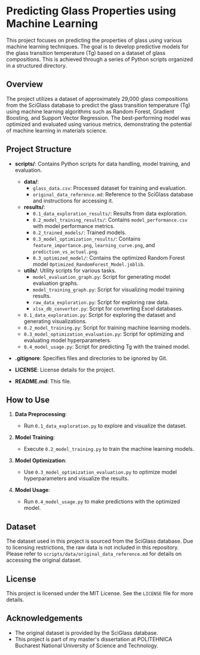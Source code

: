 # Predicting Glass Properties using Machine Learning

This project focuses on predicting the properties of glass using various machine learning techniques. The goal is to develop predictive models for the glass transition temperature (Tg) based on a dataset of glass compositions. This is achieved through a series of Python scripts organized in a structured directory.

## Overview

The project utilizes a dataset of approximately 29,000 glass compositions from the SciGlass database to predict the glass transition temperature (Tg) using machine learning algorithms such as Random Forest, Gradient Boosting, and Support Vector Regression. The best-performing model was optimized and evaluated using various metrics, demonstrating the potential of machine learning in materials science.

## Project Structure

- **scripts/**: Contains Python scripts for data handling, model training, and evaluation.
  - **data/**: 
    - `glass_data.csv`: Processed dataset for training and evaluation.
    - `original_data_reference.md`: Reference to the SciGlass database and instructions for accessing it.
  - **results/**: 
    - `0.1_data_exploration_results/`: Results from data exploration.
    - `0.2_model_training_results/`: Contains `model_performance.csv` with model performance metrics.
    - `0.2_trained_models/`: Trained models.
    - `0.3_model_optimization_results/`: Contains `feature_importance.png`, `learning_curve.png`, and `prediction_vs_actual.png`.
    - `0.3_optimized_model/`: Contains the optimized Random Forest model `Optimized_RandomForest_Model.joblib`.
  - **utils/**: Utility scripts for various tasks.
    - `model_evaluation_graph.py`: Script for generating model evaluation graphs.
    - `model_training_graph.py`: Script for visualizing model training results.
    - `raw_data_exploration.py`: Script for exploring raw data.
    - `xlsx_db_convertor.py`: Script for converting Excel databases.
  - `0.1_data_exploration.py`: Script for exploring the dataset and generating visualizations.
  - `0.2_model_training.py`: Script for training machine learning models.
  - `0.3_model_optimization_evaluation.py`: Script for optimizing and evaluating model hyperparameters.
  - `0.4_model_usage.py`: Script for predicting Tg with the trained model.

- **.gitignore**: Specifies files and directories to be ignored by Git.
- **LICENSE**: License details for the project.
- **README.md**: This file.

## How to Use

1. **Data Preprocessing**:
   - Run `0.1_data_exploration.py` to explore and visualize the dataset.

2. **Model Training**:
   - Execute `0.2_model_training.py` to train the machine learning models.

3. **Model Optimization**:
   - Use `0.3_model_optimization_evaluation.py` to optimize model hyperparameters and visualize the results.

4. **Model Usage**:
   - Run `0.4_model_usage.py` to make predictions with the optimized model.

## Dataset

The dataset used in this project is sourced from the SciGlass database. Due to licensing restrictions, the raw data is not included in this repository. Please refer to `scripts/data/original_data_reference.md` for details on accessing the original dataset.

## License

This project is licensed under the MIT License. See the `LICENSE` file for more details.

## Acknowledgements

- The original dataset is provided by the SciGlass database.
- This project is part of my master's dissertation at POLITEHNICA Bucharest National University of Science and Technology.

